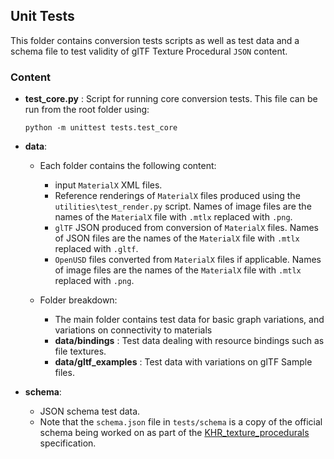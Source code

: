 ## Unit Tests

This folder contains conversion tests scripts as well as test data and a schema file to test validity of glTF Texture Procedural `JSON` content.

### Content

- **test_core.py** :  Script for running core conversion tests.
    This file can be run from the root folder using:
    ```
    python -m unittest tests.test_core
    ```
- **data**: 
    - Each folder contains the following content:
        - input `MaterialX` XML files. 
        - Reference renderings of `MaterialX` files produced using the `utilities\test_render.py` script. Names of image files are the names of the  `MaterialX` file with `.mtlx` replaced with `.png`.
        - `glTF` JSON produced from conversion of `MaterialX` files. Names of JSON files are the names of the  `MaterialX` file with `.mtlx` replaced with `.gltf`.
        - `OpenUSD` files converted from `MaterialX` files if applicable.
        Names of image files are the names of the  `MaterialX` file with `.mtlx` replaced with `.png`.

    - Folder breakdown:
        - The main folder contains test data for basic graph variations, and variations on connectivity to materials 
        - **data/bindings** : Test data dealing with resource bindings such as file textures.
        - **data/gltf_examples** : Test data with variations on glTF Sample files.

- **schema**:
    - JSON schema test data.
    - Note that the `schema.json` file in `tests/schema` is a copy of the official schema being worked on as part of the <a href="https://github.com/KhronosGroup/glTF/tree/KHR_texture_procedurals/extensions/2.0/Khronos/KHR_texture_procedurals">KHR_texture_procedurals</a> specification. 

